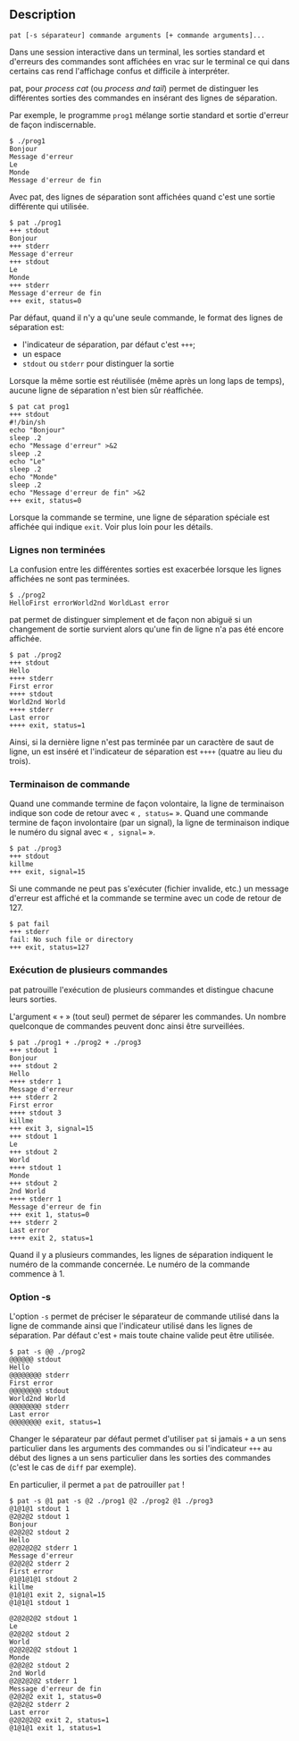 ## Description

```
pat [-s séparateur] commande arguments [+ commande arguments]...
```

Dans une session interactive dans un terminal, les sorties standard et d'erreurs des commandes sont affichées en vrac sur le terminal ce qui dans certains cas rend l'affichage confus et difficile à interpréter.

pat, pour *process cat* (ou *process and tail*) permet de distinguer les différentes sorties des commandes en insérant des lignes de séparation.

Par exemple, le programme `prog1` mélange sortie standard et sortie d'erreur de façon indiscernable.

```
$ ./prog1
Bonjour
Message d'erreur
Le
Monde
Message d'erreur de fin
```

Avec pat, des lignes de séparation sont affichées quand c'est une sortie différente qui utilisée.

```
$ pat ./prog1
+++ stdout
Bonjour
+++ stderr
Message d'erreur
+++ stdout
Le
Monde
+++ stderr
Message d'erreur de fin
+++ exit, status=0
```

Par défaut, quand il n'y a qu'une seule commande, le format des lignes de séparation est:

* l'indicateur de séparation, par défaut c'est `+++`;
* un espace
* `stdout` ou `stderr` pour distinguer la sortie

Lorsque la même sortie est réutilisée (même après un long laps de temps), aucune ligne de séparation n'est bien sûr réaffichée.

```
$ pat cat prog1
+++ stdout
#!/bin/sh
echo "Bonjour"
sleep .2
echo "Message d'erreur" >&2
sleep .2
echo "Le"
sleep .2
echo "Monde"
sleep .2
echo "Message d'erreur de fin" >&2
+++ exit, status=0
```

Lorsque la commande se termine, une ligne de séparation spéciale est affichée qui indique `exit`. Voir plus loin pour les détails.


### Lignes non terminées

La confusion entre les différentes sorties est exacerbée lorsque les lignes affichées ne sont pas terminées.

```
$ ./prog2
HelloFirst errorWorld2nd WorldLast error
```

pat permet de distinguer simplement et de façon non abiguë si un changement de sortie survient alors qu'une fin de ligne n'a pas été encore affichée.

```
$ pat ./prog2
+++ stdout
Hello
++++ stderr
First error
++++ stdout
World2nd World
++++ stderr
Last error
++++ exit, status=1
```

Ainsi, si la dernière ligne n'est pas terminée par un caractère de saut de ligne, un est inséré et l'indicateur de séparation est `++++` (quatre au lieu du trois).

### Terminaison de commande

Quand une commande termine de façon volontaire, la ligne de terminaison indique son code de retour avec « `, status=` ».
Quand une commande termine de façon involontaire (par un signal), la ligne de terminaison indique le numéro du signal avec « `, signal=` ».

```
$ pat ./prog3
+++ stdout
killme
+++ exit, signal=15
```

Si une commande ne peut pas s'exécuter (fichier invalide, etc.) un message d'erreur est affiché et la commande se termine avec un code de retour de 127.

```
$ pat fail
+++ stderr
fail: No such file or directory
+++ exit, status=127
```


### Exécution de plusieurs commandes

pat patrouille l'exécution de plusieurs commandes et distingue chacune leurs sorties.

L'argument « `+` » (tout seul) permet de séparer les commandes.
Un nombre quelconque de commandes peuvent donc ainsi être surveillées.

```
$ pat ./prog1 + ./prog2 + ./prog3
+++ stdout 1
Bonjour
+++ stdout 2
Hello
++++ stderr 1
Message d'erreur
+++ stderr 2
First error
++++ stdout 3
killme
+++ exit 3, signal=15
+++ stdout 1
Le
+++ stdout 2
World
++++ stdout 1
Monde
+++ stdout 2
2nd World
++++ stderr 1
Message d'erreur de fin
+++ exit 1, status=0
+++ stderr 2
Last error
++++ exit 2, status=1
```

Quand il y a plusieurs commandes, les lignes de séparation indiquent le numéro de la commande concernée. Le numéro de la commande commence à 1.

### Option -s

L'option `-s` permet de préciser le séparateur de commande utilisé dans la ligne de commande ainsi que l'indicateur utilisé dans les lignes de séparation.
Par défaut c'est `+` mais toute chaine valide peut être utilisée.

```
$ pat -s @@ ./prog2
@@@@@@ stdout
Hello
@@@@@@@@ stderr
First error
@@@@@@@@ stdout
World2nd World
@@@@@@@@ stderr
Last error
@@@@@@@@ exit, status=1
```


Changer le séparateur par défaut permet d'utiliser `pat` si jamais `+` a un sens particulier dans les arguments des commandes ou si l'indicateur `+++` au début des lignes a un sens particulier dans les sorties des commandes (c'est le cas de `diff` par exemple).

En particulier, il permet a `pat` de patrouiller `pat` !

```
$ pat -s @1 pat -s @2 ./prog1 @2 ./prog2 @1 ./prog3
@1@1@1 stdout 1
@2@2@2 stdout 1
Bonjour
@2@2@2 stdout 2
Hello
@2@2@2@2 stderr 1
Message d'erreur
@2@2@2 stderr 2
First error
@1@1@1@1 stdout 2
killme
@1@1@1 exit 2, signal=15
@1@1@1 stdout 1

@2@2@2@2 stdout 1
Le
@2@2@2 stdout 2
World
@2@2@2@2 stdout 1
Monde
@2@2@2 stdout 2
2nd World
@2@2@2@2 stderr 1
Message d'erreur de fin
@2@2@2 exit 1, status=0
@2@2@2 stderr 2
Last error
@2@2@2@2 exit 2, status=1
@1@1@1 exit 1, status=1
```


